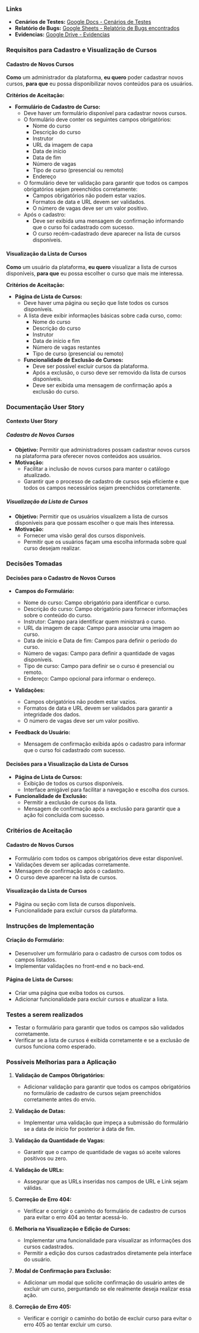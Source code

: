 ### Links 
- **Cenários de Testes:** [Google Docs - Cenários de Testes](https://docs.google.com/document/d/1avHmvPfLLP3J-iGenZR3DpebKAZ4EPfflNww9YXOyq0/edit?usp=sharing)
- **Relatório de Bugs:** [Google Sheets - Relatório de Bugs encontrados](https://docs.google.com/spreadsheets/d/1iReSINRqtrQa62Egwen0_2lDJrkeJqo-/edit?usp=sharing&ouid=113059406305113632086&rtpof=true&sd=true)
- **Evidencias:** [Google Drive - Evidencias](https://drive.google.com/drive/folders/1zmdpUYHXu6Y33SJSkXtXMhuUW9xMuY_p?usp=sharing)


### Requisitos para Cadastro e Visualização de Cursos

#### Cadastro de Novos Cursos
**Como** um administrador da plataforma, **eu quero** poder cadastrar novos cursos, **para que** eu possa disponibilizar novos conteúdos para os usuários.

**Critérios de Aceitação:**
- **Formulário de Cadastro de Curso:**
  - Deve haver um formulário disponível para cadastrar novos cursos.
  - O formulário deve conter os seguintes campos obrigatórios:
    - Nome do curso
    - Descrição do curso
    - Instrutor
    - URL da imagem de capa
    - Data de início
    - Data de fim
    - Número de vagas
    - Tipo de curso (presencial ou remoto)
    - Endereço
  - O formulário deve ter validação para garantir que todos os campos obrigatórios sejam preenchidos corretamente:
    - Campos obrigatórios não podem estar vazios.
    - Formatos de data e URL devem ser validados.
    - O número de vagas deve ser um valor positivo.
  - Após o cadastro:
    - Deve ser exibida uma mensagem de confirmação informando que o curso foi cadastrado com sucesso.
    - O curso recém-cadastrado deve aparecer na lista de cursos disponíveis.

#### Visualização da Lista de Cursos
**Como** um usuário da plataforma, **eu quero** visualizar a lista de cursos disponíveis, **para que** eu possa escolher o curso que mais me interessa.

**Critérios de Aceitação:**
- **Página de Lista de Cursos:**
  - Deve haver uma página ou seção que liste todos os cursos disponíveis.
  - A lista deve exibir informações básicas sobre cada curso, como:
    - Nome do curso
    - Descrição do curso
    - Instrutor
    - Data de início e fim
    - Número de vagas restantes
    - Tipo de curso (presencial ou remoto)
  - **Funcionalidade de Exclusão de Cursos:**
    - Deve ser possível excluir cursos da plataforma.
    - Após a exclusão, o curso deve ser removido da lista de cursos disponíveis.
    - Deve ser exibida uma mensagem de confirmação após a exclusão do curso.

### Documentação User Story

#### Contexto User Story

##### Cadastro de Novos Cursos
- **Objetivo:** Permitir que administradores possam cadastrar novos cursos na plataforma para oferecer novos conteúdos aos usuários.
- **Motivação:**
  - Facilitar a inclusão de novos cursos para manter o catálogo atualizado.
  - Garantir que o processo de cadastro de cursos seja eficiente e que todos os campos necessários sejam preenchidos corretamente.

##### Visualização da Lista de Cursos
- **Objetivo:** Permitir que os usuários visualizem a lista de cursos disponíveis para que possam escolher o que mais lhes interessa.
- **Motivação:**
  - Fornecer uma visão geral dos cursos disponíveis.
  - Permitir que os usuários façam uma escolha informada sobre qual curso desejam realizar.

### Decisões Tomadas

#### Decisões para o Cadastro de Novos Cursos
- **Campos do Formulário:**
  - Nome do curso: Campo obrigatório para identificar o curso.
  - Descrição do curso: Campo obrigatório para fornecer informações sobre o conteúdo do curso.
  - Instrutor: Campo para identificar quem ministrará o curso.
  - URL da imagem de capa: Campo para associar uma imagem ao curso.
  - Data de início e Data de fim: Campos para definir o período do curso.
  - Número de vagas: Campo para definir a quantidade de vagas disponíveis.
  - Tipo de curso: Campo para definir se o curso é presencial ou remoto.
  - Endereço: Campo opcional para informar o endereço.

- **Validações:**
  - Campos obrigatórios não podem estar vazios.
  - Formatos de data e URL devem ser validados para garantir a integridade dos dados.
  - O número de vagas deve ser um valor positivo.

- **Feedback do Usuário:**
  - Mensagem de confirmação exibida após o cadastro para informar que o curso foi cadastrado com sucesso.

#### Decisões para a Visualização da Lista de Cursos
- **Página de Lista de Cursos:**
  - Exibição de todos os cursos disponíveis.
  - Interface amigável para facilitar a navegação e escolha dos cursos.
- **Funcionalidade de Exclusão:**
  - Permitir a exclusão de cursos da lista.
  - Mensagem de confirmação após a exclusão para garantir que a ação foi concluída com sucesso.

### Critérios de Aceitação

#### Cadastro de Novos Cursos
- Formulário com todos os campos obrigatórios deve estar disponível.
- Validações devem ser aplicadas corretamente.
- Mensagem de confirmação após o cadastro.
- O curso deve aparecer na lista de cursos.

#### Visualização da Lista de Cursos
- Página ou seção com lista de cursos disponíveis.
- Funcionalidade para excluir cursos da plataforma.

### Instruções de Implementação

#### Criação do Formulário:
- Desenvolver um formulário para o cadastro de cursos com todos os campos listados.
- Implementar validações no front-end e no back-end.

#### Página de Lista de Cursos:
- Criar uma página que exiba todos os cursos.
- Adicionar funcionalidade para excluir cursos e atualizar a lista.

### Testes a serem realizados
- Testar o formulário para garantir que todos os campos são validados corretamente.
- Verificar se a lista de cursos é exibida corretamente e se a exclusão de cursos funciona como esperado.

### Possíveis Melhorias para a Aplicação

1. **Validação de Campos Obrigatórios:**
   - Adicionar validação para garantir que todos os campos obrigatórios no formulário de cadastro de cursos sejam preenchidos corretamente antes do envio.

2. **Validação de Datas:**
   - Implementar uma validação que impeça a submissão do formulário se a data de início for posterior à data de fim.

3. **Validação da Quantidade de Vagas:**
   - Garantir que o campo de quantidade de vagas só aceite valores positivos ou zero.

4. **Validação de URLs:**
   - Assegurar que as URLs inseridas nos campos de URL e Link sejam válidas.

5. **Correção de Erro 404:**
   - Verificar e corrigir o caminho do formulário de cadastro de cursos para evitar o erro 404 ao tentar acessá-lo.

6. **Melhoria na Visualização e Edição de Cursos:**
   - Implementar uma funcionalidade para visualizar as informações dos cursos cadastrados.
   - Permitir a edição dos cursos cadastrados diretamente pela interface do usuário.

7. **Modal de Confirmação para Exclusão:**
   - Adicionar um modal que solicite confirmação do usuário antes de excluir um curso, perguntando se ele realmente deseja realizar essa ação.

8. **Correção de Erro 405:**
   - Verificar e corrigir o caminho do botão de excluir curso para evitar o erro 405 ao tentar excluir um curso.
